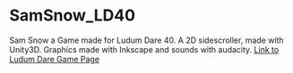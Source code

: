 # SamSnow_LD40
Sam Snow a Game made for Ludum Dare 40. A 2D sidescroller, made with Unity3D. Graphics made with Inkscape and sounds with audacity. 
[Link to Ludum Dare Game Page](https://ldjam.com/events/ludum-dare/40/sam-snow)
